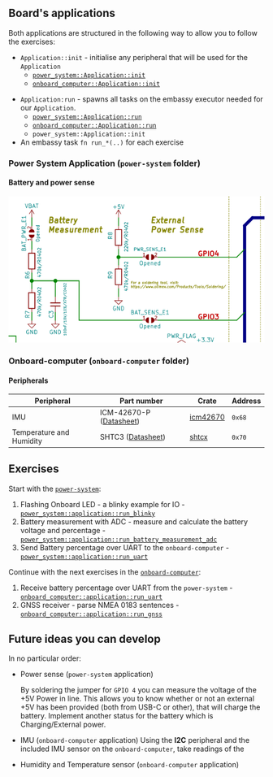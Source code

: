 ## Board's applications

Both applications are structured in the following way to allow you to follow the exercises:
- `Application::init` - initialise any peripheral that will be used for the `Application`
  - [`power_system::Application::init`][power-system-application-init]
  - [`onboard_computer::Application::init`][onboard-computer-application-init]

[power-system-application-init]: ./skeleton/riscv32imc-unknown-none-elf/doc/power_system/application/struct.Application.html#method.init
[onboard-computer-application-init]: ./skeleton/riscv32imc-unknown-none-elf/doc/onboard_computer/application/struct.Application.html#method.init

- `Application:run` - spawns all tasks on the embassy executor needed for our `Application`.
  - [`power_system::Application::run`][power-system-application-run]
  - [`onboard_computer::Application::run`][onboard-computer-application-run]
  - `power_system::Application::init`
- An embassy task `fn run_*(..)` for each exercise

[power-system-application-run]: ./skeleton/riscv32imc-unknown-none-elf/doc/power_system/application/struct.Application.html#method.run
[onboard-computer-application-run]: ./skeleton/riscv32imc-unknown-none-elf/doc/onboard_computer/application/struct.Application.html#method.run

### Power System Application (`power-system` folder)

#### Battery and power sense

![Olimex schematic for GPIO 3 and 4](./olimex_battery_and_power_sense.png "Battery (GPIO 3) and power Sense (GPIO4) GPIOs")

### Onboard-computer (`onboard-computer` folder)

#### Peripherals

| Peripheral               | Part number                              | Crate                      | Address |
| ------------------------ | ---------------------------------------- | -------------------------- | ------- |
| IMU                      | ICM-42670-P ([Datasheet][IMU-datasheet]) | [icm42670][crate-icm42670] | `0x68`  |
| Temperature and Humidity | SHTC3 ([Datasheet][T-H-datasheet])       | [shtcx][crate-shtcx]       | `0x70`  |

[IMU-datasheet]: https://invensense.tdk.com/download-pdf/icm-42670-p-datasheet/
[crate-icm42670]: https://crates.io/crates/icm42670
[T-H-datasheet]: https://www.mouser.com/datasheet/2/682/Sensirion_04202018_HT_DS_SHTC3_Preliminiary_D2-1323493.pdf
[crate-shtcx]: https://crates.io/crates/shtcx
[onboard-computer-i2c-sensors]: https://github.com/esp-rs/esp-rust-board#i2c-peripherals


## Exercises

Start with the [`power-system`][power-system]:

1. Flashing Onboard LED - a blinky example for IO - [`power_system::application::run_blinky`][ps-run_blinky]
2. Battery measurement with ADC - measure and calculate the battery voltage and percentage - [`power_system::application::run_battery_measurement_adc`][ps-run_battery_measurement_adc]
3. Send Battery percentage over UART to the `onboard-computer` - [`power_system::application::run_uart`][ps-run_uart]

[ps-run_blinky]: ./skeleton/riscv32imc-unknown-none-elf/doc/power_system/application/fn.run_blinky.html
[ps-run_battery_measurement_adc]: ./skeleton/riscv32imc-unknown-none-elf/doc/power_system/application/fn.run_battery_measurement_adc.html
[ps-run_uart]: ./skeleton/riscv32imc-unknown-none-elf/doc/power_system/application/fn.run_uart.html

Continue with the next exercises in the [`onboard-computer`][onboard-computer]:

1. Receive battery percentage over UART from the `power-system` - [`onboard_computer::application::run_uart`][obc-run_uart]
2. GNSS receiver - parse NMEA 0183 sentences - [`onboard_computer::application::run_gnss`][obc-run_gnss]

[power-system]: ./skeleton/riscv32imc-unknown-none-elf/doc/power_system/index.html
[onboard-computer]: ./skeleton/riscv32imc-unknown-none-elf/doc/onboard_computer/index.html
[obc-run_uart]: ./skeleton/riscv32imc-unknown-none-elf/doc/onboard_computer/application/fn.run_uart.html
[obc-run_gnss]: ./skeleton/riscv32imc-unknown-none-elf/doc/onboard_computer/application/fn.run_gnss.html

## Future ideas you can develop
In no particular order:

- Power sense (`power-system` application)

    By soldering the jumper for `GPIO 4` you can measure the voltage of the +5V Power in line.
    This allows you to know whether or not an external +5V has been provided (both from USB-C or other), that will
    charge the battery.
    Implement another status for the battery which is Charging/External power.
- IMU (`onboard-computer` application)
  Using the **I2C** peripheral and the included IMU sensor on the `onboard-computer`, take readings of the 
- Humidity and Temperature sensor (`onboard-computer` application)

